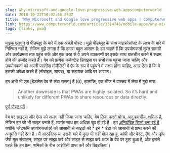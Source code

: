 ```yaml
---
slug: why-microsoft-and-google-love-progressive-web-appscomputerworld
date: 2018-10-22T10:02:36.853Z
title: 'Why Microsoft and Google love progressive web apps | Computerworld'
link: https://www.computerworld.com/article/3314746/mobile-apps/why-microsoft-and-google-love-progressive-web-apps.html
tags: [links, pwa]
---
```

[माइक एलगन](https://elgan.com/) से पीडब्लूए के बारे में एक अच्छी पोस्ट। मुझे पीडब्लूए के साथ माइक्रोसॉफ्ट के लक्ष्य के बारे में निश्चित नहीं है, लेकिन मुझे लगता है कि हमारा बहुत आसान है: हम चाहते हैं कि उपयोगकर्ता तुरंत सामग्री और कार्यक्षमता तक पहुंच सकें और एक तरह से वे अपने उपकरणों पर इसके साथ बातचीत करने में सक्षम होने की उम्मीद करते हैं। वेब को प्रत्येक कनेक्टेड डिवाइस पर सभी तक पहुंचा जाना चाहिए और उपयोगकर्ता को अपनी पसंदीदा मोडैलिटी में ऐप के रूप में पहुंचने में सक्षम होना चाहिए, अगर ऐसा है कि वे इसकी अपेक्षा करते हैं (मोबाइल, शायद), या सहायक आदि पर आवाज।

हम अभी भी एक [हेडलेस वेब से लंबा रास्ता] हैं (0), हालांकि, एक चीज ने वास्तव में लेख में मुझे मारा:

> Another downside is that PWAs are highly isolated. So it&#x2019;s hard and unlikely for different PWAs to share resources or data directly.
> 
> 


[पूर्ण पोस्ट पढ़ें](https://www.computerworld.com/article/3314746/mobile-apps/why-microsoft-and-google-love-progressive-web-apps.html)।

वेब पर साइट्स और ऐप्स को अलग नहीं किया जाना चाहिए, वेब [लिंक करने योग्य, अनुक्रमणीय, क्षणिक](/slice-the-web/) है, लेकिन हम जो भी साइट बनाते हैं, उसके साथ हम अधिक चुप हो रहे हैं। हम [अनियंत्रित सिलो बना रहे हैं](https://paul.kinlan.me/unintended-silos/) क्योंकि प्लेटफॉर्म उपयोगकर्ताओं को आसानी से साइटों को * इन * डेटा को आसानी से प्राप्त करने की अनुमति नहीं देता है। मैं आरडीएफ या उसके बारे में कुछ भी नहीं बोल रहा हूं, कॉपी और पेस्ट, ड्रैग और ड्रॉप जैसे मूल संचालन, साइट पर साझा करें और साइट से साझा करें आज के वेब पर टूटा हुआ है, और इससे पहले कि हम फ्रेम, श्रमिकों के बीच आईपीसी प्राप्त करें और खिड़कियां।
